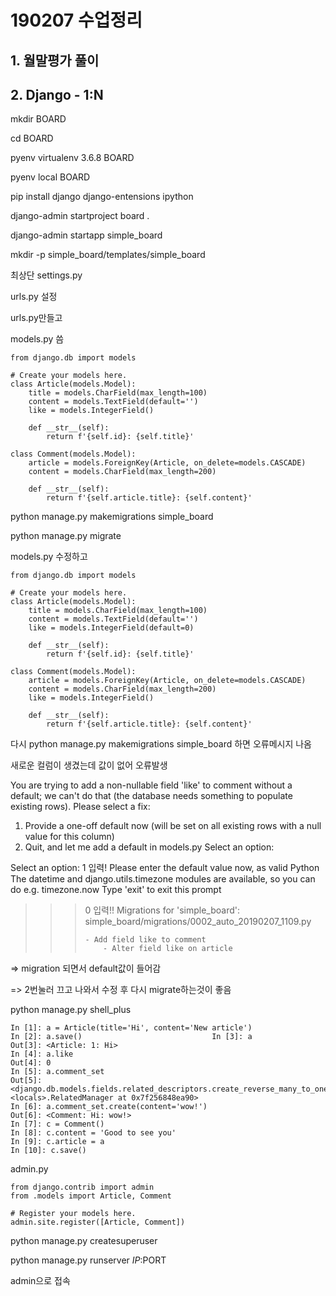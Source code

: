 # 190207 수업정리

## 1. 월말평가 풀이



## 2. Django - 1:N

mkdir BOARD

cd BOARD

pyenv virtualenv 3.6.8 BOARD

pyenv local BOARD

pip install django django-entensions ipython

django-admin startproject board .

django-admin startapp simple_board

mkdir -p simple_board/templates/simple_board



최상단 settings.py

urls.py 설정

urls.py만들고

models.py 씀

```
from django.db import models

# Create your models here.
class Article(models.Model):
    title = models.CharField(max_length=100)
    content = models.TextField(default='')
    like = models.IntegerField()
    
    def __str__(self):
        return f'{self.id}: {self.title}'
        
class Comment(models.Model):
    article = models.ForeignKey(Article, on_delete=models.CASCADE)
    content = models.CharField(max_length=200)
    
    def __str__(self):
        return f'{self.article.title}: {self.content}'
```

python manage.py makemigrations simple_board

python manage.py migrate



models.py 수정하고

```
from django.db import models

# Create your models here.
class Article(models.Model):
    title = models.CharField(max_length=100)
    content = models.TextField(default='')
    like = models.IntegerField(default=0)
    
    def __str__(self):
        return f'{self.id}: {self.title}'
        
class Comment(models.Model):
    article = models.ForeignKey(Article, on_delete=models.CASCADE)
    content = models.CharField(max_length=200)
    like = models.IntegerField()
    
    def __str__(self):
        return f'{self.article.title}: {self.content}'
```

다시 python manage.py makemigrations simple_board 하면 오류메시지 나옴

새로운 컬럼이 생겼는데 값이 없어 오류발생



You are trying to add a non-nullable field 'like' to comment without a default; we can't do that (the database needs something to populate existing rows).
Please select a fix:
 1) Provide a one-off default now (will be set on all existing rows with a null value for this column)
 2) Quit, and let me add a default in models.py
Select an option: 



Select an option: 1 입력!
Please enter the default value now, as valid Python
The datetime and django.utils.timezone modules are available, so you can do e.g. timezone.now
Type 'exit' to exit this prompt

>>> 0 입력!!
>>> Migrations for 'simple_board':
>>>   simple_board/migrations/0002_auto_20190207_1109.py
>>>
>>>     - Add field like to comment
>>>         - Alter field like on article

=> migration 되면서 default값이 들어감

=> 2번눌러 끄고 나와서 수정 후 다시 migrate하는것이 좋음



python manage.py shell_plus

```
In [1]: a = Article(title='Hi', content='New article') 
In [2]: a.save()                             In [3]: a         
Out[3]: <Article: 1: Hi>
In [4]: a.like         
Out[4]: 0
In [5]: a.comment_set      
Out[5]: <django.db.models.fields.related_descriptors.create_reverse_many_to_one_manager.<locals>.RelatedManager at 0x7f256848ea90>
In [6]: a.comment_set.create(content='wow!') 
Out[6]: <Comment: Hi: wow!>
In [7]: c = Comment() 
In [8]: c.content = 'Good to see you' 
In [9]: c.article = a  
In [10]: c.save()
```



admin.py

```
from django.contrib import admin
from .models import Article, Comment

# Register your models here.
admin.site.register([Article, Comment])
```

python manage.py createsuperuser

python manage.py runserver $IP:$PORT

admin으로 접속




